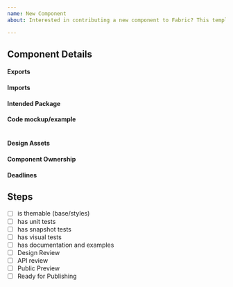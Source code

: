 ```yaml
---
name: New Component
about: Interested in contributing a new component to Fabric? This template includes necessary information to get started, and steps to completion

---
```

<!-- Use this template for new components or new component varients -->

## Component Details

#### Exports
<!-- What will be included in index.ts file -->

#### Imports
<!-- What other components/modules will your component be using -->

#### Intended Package
<!-- OUFR/New Package/Charting etc... -->

#### Code mockup/example
<!-- List/describe all expected props -->
```

```

#### Design Assets
<!-- links or images -->

#### Component Ownership
<!-- who is reponsible for bugs -->

#### Deadlines
<!-- is this needed to meet a deadline? -->

## Steps

- [ ] is themable (base/styles)
- [ ] has unit tests
- [ ] has snapshot tests
- [ ] has visual tests
- [ ] has documentation and examples
- [ ] Design Review
- [ ] API review
- [ ] Public Preview
- [ ] Ready for Publishing
